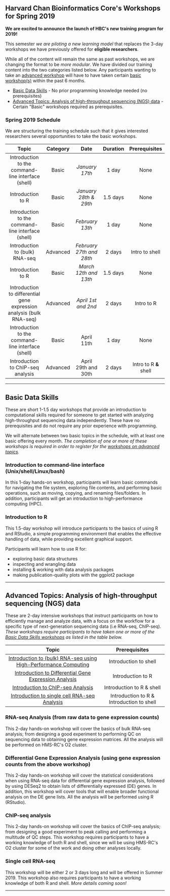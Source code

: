 ## Harvard Chan Bioinformatics Core's Workshops for Spring 2019

**We are excited to announce the launch of HBC's new training program for 2019!**

This semester *we are piloting a new learning model* that replaces the 3-day workshops we have previously offered for **eligible researchers**. 

While all of the content will remain the same as past workshops, we are changing the format to be *more modular*. We have divided our training content into the two categories listed below. Any participants wanting to take an [advanced workshop](#advanced-topics-analysis-of-high-throughput-sequencing-ngs-data) will have to have taken certain [basic workshop(s)](#basic-data-skills) within the past 6 months. 

* [Basic Data Skills](#basic-data-skills) - No prior programming knowledge needed (no prerequisites)
* [Advanced Topics: Analysis of high-throughput sequencing (NGS) data](#advanced-topics-analysis-of-high-throughput-sequencing-ngs-data) - Certain "Basic" workshops required as prerequisites.

### Spring 2019 Schedule

We are structuring the training schedule such that it gives interested researchers several opportunities to take the basic workshops. 

| Topic | Category | Date | Duration | Prerequisites |
| :----: | :----: | :----: | :----: | :----: |
| Introduction to the command-line interface (shell) | Basic | *January 17th* | 1 day | None |
| Introduction to R | Basic | *January 28th & 29th* | 1.5 days | None |
| Introduction to the command-line interface (shell) | Basic | *February 13th* | 1 day | None |
| Introduction to (bulk) RNA-seq | Advanced | *February 27th and 28th* | 2 days | Intro to shell |
| Introduction to R| Basic | *March 12th and 13th* | 1.5 days | None |
| Introduction to differential gene expression analysis (bulk RNA-seq) | Advanced | *April 1st and 2nd* | 2 days | Intro to R |
| Introduction to the command-line interface (shell) | Basic | April 11th | 1 day | None |
| Introduction to ChIP-seq analysis | Advanced | April 29th and 30th | 2 days | Intro to R **&** shell |

***

## Basic Data Skills

These are short 1-1.5 day workshops that provide an introduction to computational skills required for someone to get started with analyzing high-throughput sequencing data independently. These have no prerequisites and do not require any prior experience with programming. 

We will alternate between two basic topics in the schedule, with at least one basic offering every month. *The completion of one or more of these workshops is required in order to register for the [workshops on advanced topics](#advanced-topics-analysis-of-high-throughput-sequencing-ngs-data).*

### Introduction to command-line interface (Unix/shell/Linux/bash)

In this 1-day hands-on workshop, participants will learn basic commands for navigating the file system, exploring file contents, and performing basic operations, such as moving, copying, and renaming files/folders. In addition, participants will get an introduction to high-performance computing (HPC).

### Introduction to R
This 1.5-day workshop will introduce participants to the basics of using R and RStudio, a simple programming environment that enables the effective handling of data, while providing excellent graphical support.

Participants will learn how to use R for:
* exploring basic data structures
* inspecting and wrangling data
* installing & working with data analysis packages
* making publication-quality plots with the ggplot2 package

***

## Advanced Topics: Analysis of high-throughput sequencing (NGS) data

These are 2-day intensive workshops that instruct participants on how to efficiently manage and analyze data, with a focus
on the workflow for a specific type of next-generation sequencing data (i.e RNA-seq, ChIP-seq). *These workshops require participants to have taken one or more of the [Basic Data Skills workshops](#basic-data-skills) as listed in the table below.*

| Topic | Prerequisites |
| :----: | :----: |
| [Introduction to (bulk) RNA-seq using High-Performance Computing](#rna-seq-analysis-from-raw-data-to-gene-expression-counts) |  Introduction to shell |
| [Introduction to Differential Gene Expression Analysis](#differential-gene-expression-analysis-using-gene-expression-counts-from-the-above-workshop)  |  Introduction to R  |
| [Introduction to ChIP-seq Analysis](#chip-seq-analysis) |  Introduction to R & shell |
| [Introduction to single cell RNA-seq Analysis](#single-cell-rna-seq) | Introduction to R & Introduction to shell |

### RNA-seq Analysis (from raw data to gene expression counts)
This 2-day hands-on workshop will cover the basics of bulk RNA-seq analysis; from designing a good experiment to performing QC on sequencing data to obtaining gene expression matrices. All the analysis will be performed on HMS-RC's O2 cluster.

### Differential Gene Expression Analysis (using gene expression counts from the above workshop)
This 2-day hands-on workshop will cover the statistical considerations when using RNA-seq data for differential gene expression analysis, followed by using DESeq2 to obtain lists of differentially expressed (DE) genes. In addition, this workshop will cover tools that will enable broader functional analysis on the DE gene lists. All the analysis will be performed using R (RStudio).

### ChIP-seq analysis
This 2-day hands-on workshop will cover the basics of ChIP-seq analysis; from designing a good experiment to peak calling and performing a multitude of QC steps. This workshop requires participants to have a working knowledge of both R and shell, since we will be using HMS-RC's O2 cluster for some of the work and doing other analyses locally.

### Single cell RNA-seq
This workshop will be either 2 or 3 days long and will be offered in Summer 2019. This workshop also requires participants to have a working knowledge of both R and shell. *More details coming soon!*

***
